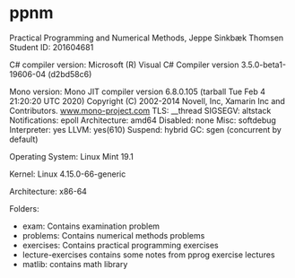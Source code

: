 # ppnm
Practical Programming and Numerical Methods, Jeppe Sinkbæk Thomsen
Student ID: 201604681

C# compiler version:
Microsoft (R) Visual C# Compiler version 3.5.0-beta1-19606-04 (d2bd58c6)

Mono version:
Mono JIT compiler version 6.8.0.105 (tarball Tue Feb  4 21:20:20 UTC 2020)
Copyright (C) 2002-2014 Novell, Inc, Xamarin Inc and Contributors. www.mono-project.com
	TLS:           __thread
	SIGSEGV:       altstack
	Notifications: epoll
	Architecture:  amd64
	Disabled:      none
	Misc:          softdebug 
	Interpreter:   yes
	LLVM:          yes(610)
	Suspend:       hybrid
	GC:            sgen (concurrent by default)


Operating System:
Linux Mint 19.1

Kernel:
Linux 4.15.0-66-generic

Architecture:
x86-64

Folders:
- exam: Contains examination problem
- problems: Contains numerical methods problems
- exercises: Contains practical programming exercises
- lecture-exercises contains some notes from pprog exercise lectures
- matlib: contains math library
